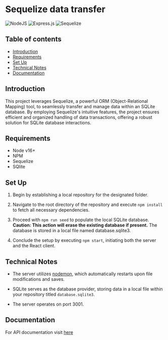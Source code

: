 # Sequelize data transfer

![NodeJS](https://img.shields.io/badge/node.js-6DA55F?style=for-the-badge&logo=node.js&logoColor=white)
![Express.js](https://img.shields.io/badge/express.js-%23404d59.svg?style=for-the-badge&logo=express&logoColor=%2361DAFB)
![Sequelize](https://img.shields.io/badge/Sequelize-52B0E7?style=for-the-badge&logo=Sequelize&logoColor=white)

## Table of contents
* [Introduction](#Introduction)
* [Requirements](#Requirements)
* [Set Up](#Set-Up)
* [Technical Notes](#Technical-Notes)
* [Documentation](#Documentation)


## Introduction
This project leverages Sequelize, a powerful ORM (Object-Relational Mapping) tool,
to seamlessly transfer and manage data within an SQLite database. By employing Sequelize's
intuitive features, the project ensures efficient and organized handling of data transactions,
offering a robust solution for SQLite database interactions.


## Requirements

- Node v16+
- NPM
- Sequelize
- SQlite


## Set Up
1. Begin by establishing a local repository for the designated folder.

2. Navigate to the root directory of the repository and execute `npm install` to fetch all necessary dependencies.

3. Proceed with `npm run seed` to populate the local SQLite database. **Caution: This action will erase the existing database if present.** The database is stored in a local file named database.sqlite3.

4. Conclude the setup by executing `npm start`, initiating both the server and the React client.


## Technical Notes
- The server utilizes [nodemon](https://nodemon.io/), which automatically restarts upon file modifications and saves.

- SQLite serves as the database provider, storing data in a local file within your repository titled `database.sqlite3`.

- The server operates on port 3001.

## Documentation
For API documentation visit [here](https://documenter.getpostman.com/view/7882555/2s9YXnzK7V#intro)